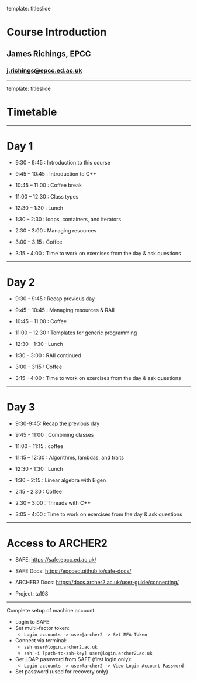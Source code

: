 template: titleslide

# Course Introduction
## James Richings, EPCC
### j.richings@epcc.ed.ac.uk

---
template: titleslide
# Timetable

---
# Day 1

- 9:30 - 9:45 : Introduction to this course

- 9:45 – 10:45 : Introduction to C++

- 10:45 – 11:00 : Coffee break

- 11:00 – 12:30 : Class types

- 12:30 – 1:30 : Lunch

- 1:30 – 2:30 : loops, containers, and iterators

- 2:30 - 3:00 : Managing resources

- 3:00 – 3:15  : Coffee

- 3:15 - 4:00 : Time to work on exercises from the day & ask questions

---
# Day 2

- 9:30 - 9:45 : Recap previous day

- 9:45 – 10:45 : Managing resources & RAII

- 10:45 – 11:00 : Coffee

- 11:00 – 12:30 : Templates for generic programming

- 12:30 - 1:30 : Lunch

- 1:30 - 3:00 : RAII continued

- 3:00 - 3:15 : Coffee

- 3:15 - 4:00 : Time to work on exercises from the day & ask questions

---
# Day 3

- 9:30-9:45: Recap the previous day

- 9:45 - 11:00 : Combining classes

- 11:00 - 11:15 : coffee

- 11:15 – 12:30 : Algorithms, lambdas, and traits

- 12:30 - 1:30 : Lunch

- 1:30 – 2:15 : Linear algebra with Eigen

- 2:15 - 2:30 : Coffee

- 2:30 – 3:00 : Threads with C++

- 3:05 - 4:00 : Time to work on exercises from the day & ask questions


---
# Access to ARCHER2

- SAFE: https://safe.epcc.ed.ac.uk/

- SAFE Docs: https://epcced.github.io/safe-docs/

- ARCHER2 Docs: https://docs.archer2.ac.uk/user-guide/connecting/

- Project: ta198

----

Complete setup of machine account:
- Login to SAFE
- Set multi-factor token:
  - `Login accounts -> user@archer2 -> Set MFA-Token`
- Connect via terminal:
  - `ssh user@login.archer2.ac.uk`
  - `ssh -i [path-to-ssh-key] user@login.archer2.ac.uk`
- Get LDAP password from SAFE (first login only):
  - `Login accounts -> user@archer2 -> View Login Account Password`
- Set password (used for recovery only)


